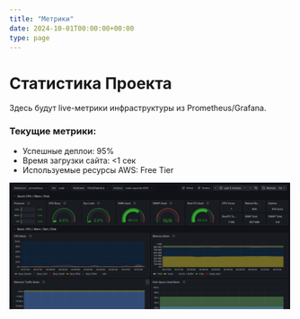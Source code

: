 ```yaml
---
title: "Метрики"
date: 2024-10-01T00:00:00+00:00
type: page
---
```


# Статистика Проекта

<p>Здесь будут live-метрики инфраструктуры из Prometheus/Grafana.</p>

### Текущие метрики:
- Успешные деплои: 95%
- Время загрузки сайта: <1 сек
- Используемые ресурсы AWS: Free Tier

<img src="static/metric-diag.png" alt="Диаграмма метрик" width="500">  <!-- Добавь свою диаграмму в static/metric-diag.webp -->